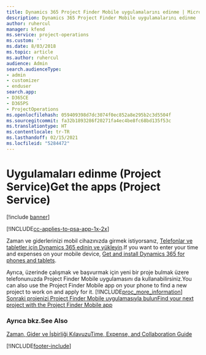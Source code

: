 ```yaml
---
title: Dynamics 365 Project Finder Mobile uygulamalarını edinme | MicrosoftDocs
description: Dynamics 365 Project Finder Mobile uygulamalarını edinme
author: ruhercul
manager: kfend
ms.service: project-operations
ms.custom: ''
ms.date: 8/03/2018
ms.topic: article
ms.author: ruhercul
audience: Admin
search.audienceType:
- admin
- customizer
- enduser
search.app:
- D365CE
- D365PS
- ProjectOperations
ms.openlocfilehash: 059409398d7dc3074f0ec852a8e295b2c3d5504f
ms.sourcegitcommit: fa32b1893286f20271fa4ec4be8fc68bd135f53c
ms.translationtype: HT
ms.contentlocale: tr-TR
ms.lasthandoff: 02/15/2021
ms.locfileid: "5284472"
---
```

# <a name="get-the-apps-project-service"></a><span data-ttu-id="f27bb-103">Uygulamaları edinme (Project Service)</span><span class="sxs-lookup"><span data-stu-id="f27bb-103">Get the apps (Project Service)</span></span>

[!include [banner](../includes/psa-now-project-operations.md)]

[!INCLUDE[cc-applies-to-psa-app-1x-2x](../includes/cc-applies-to-psa-app-1x-2x.md)]

<span data-ttu-id="f27bb-104">Zaman ve giderlerinizi mobil cihazınızda girmek istiyorsanız, [Telefonlar ve tabletler için Dynamics 365 edinin ve yükleyin](https://docs.microsoft.com/dynamics365/mobile-app/dynamics-365-phones-tablets-users-guide).</span><span class="sxs-lookup"><span data-stu-id="f27bb-104">If you want to enter your time and expenses on your mobile device, [Get and install Dynamics 365 for phones and tablets](https://docs.microsoft.com/dynamics365/mobile-app/dynamics-365-phones-tablets-users-guide).</span></span>  
  
 <span data-ttu-id="f27bb-105">Ayrıca, üzerinde çalışmak ve başvurmak için yeni bir proje bulmak üzere telefonunuzda Project Finder Mobile uygulamasını da kullanabilirsiniz.</span><span class="sxs-lookup"><span data-stu-id="f27bb-105">You can also use the Project Finder Mobile app on your phone to find a new project to work on and apply for it.</span></span> [!INCLUDE[proc_more_information](../includes/proc-more-information.md)] <span data-ttu-id="f27bb-106">[Sonraki projenizi Project Finder Mobile uygulamasıyla bulun](../psa/find-next-project-finder-mobile-app.md)</span><span class="sxs-lookup"><span data-stu-id="f27bb-106">[Find your next project with the Project Finder Mobile app](../psa/find-next-project-finder-mobile-app.md)</span></span> 
  
### <a name="see-also"></a><span data-ttu-id="f27bb-107">Ayrıca bkz.</span><span class="sxs-lookup"><span data-stu-id="f27bb-107">See Also</span></span>  
 [<span data-ttu-id="f27bb-108">Zaman, Gider ve İşbirliği Kılavuzu</span><span class="sxs-lookup"><span data-stu-id="f27bb-108">Time, Expense, and Collaboration Guide</span></span>](../psa/time-expense-collaboration-guide.md)


[!INCLUDE[footer-include](../includes/footer-banner.md)]